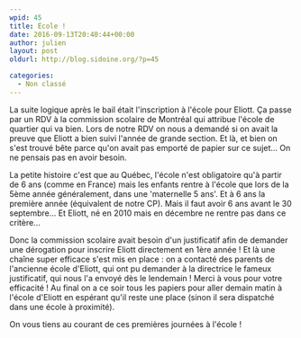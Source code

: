 ```yaml
---
wpid: 45
title: École !
date: 2016-09-13T20:40:44+00:00
author: julien
layout: post
oldurl: http://blog.sidoine.org/?p=45

categories:
  - Non classé
---
```

La suite logique après le bail était l'inscription à l'école pour Eliott. Ça passe par un RDV à la commission scolaire de Montréal qui attribue l'école de quartier qui va bien. Lors de notre RDV on nous a demandé si on avait la preuve que Eliott a bien suivi l'année de grande section. Et là, et bien on s'est trouvé bête parce qu'on avait pas emporté de papier sur ce sujet... On ne pensais pas en avoir besoin.

La petite histoire c'est que au Québec, l'école n'est obligatoire qu'à partir de 6 ans (comme en France) mais les enfants rentre à l'école que lors de la 5ème année généralement, dans une 'maternelle 5 ans'. Et à 6 ans la première année (équivalent de notre CP). Mais il faut avoir 6 ans avant le 30 septembre... Et Eliott, né en 2010 mais en décembre ne rentre pas dans ce critère...

Donc la commission scolaire avait besoin d'un justificatif afin de demander une dérogation pour inscrire Eliott directement en 1ère année ! Et là une chaîne super efficace s'est mis en place : on a contacté des parents de l'ancienne école d'Eliott, qui ont pu demander à la directrice le fameux justificatif, qui nous l'a envoyé dès le lendemain ! Merci à vous pour votre efficacité ! Au final on a ce soir tous les papiers pour aller demain matin à l'école d'Eliott en espérant qu'il reste une place (sinon il sera dispatché dans une école à proximité).

On vous tiens au courant de ces premières journées à l'école !